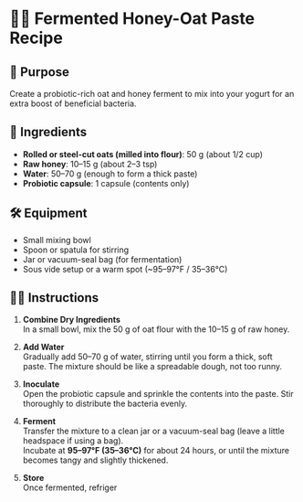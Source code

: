# 🍯🌾 Fermented Honey-Oat Paste Recipe

## 🎯 Purpose
Create a probiotic-rich oat and honey ferment to mix into your yogurt for an extra boost of beneficial bacteria.

## 🥣 Ingredients
- **Rolled or steel-cut oats (milled into flour)**: 50 g (about 1/2 cup)
- **Raw honey**: 10–15 g (about 2–3 tsp)
- **Water**: 50–70 g (enough to form a thick paste)
- **Probiotic capsule**: 1 capsule (contents only)

## 🛠️ Equipment
- Small mixing bowl
- Spoon or spatula for stirring
- Jar or vacuum-seal bag (for fermentation)
- Sous vide setup or a warm spot (~95–97°F / 35–36°C)

## 🧑‍🍳 Instructions

1. **Combine Dry Ingredients**  
   In a small bowl, mix the 50 g of oat flour with the 10–15 g of raw honey.  
   
2. **Add Water**  
   Gradually add 50–70 g of water, stirring until you form a thick, soft paste. The mixture should be like a spreadable dough, not too runny.

3. **Inoculate**  
   Open the probiotic capsule and sprinkle the contents into the paste. Stir thoroughly to distribute the bacteria evenly.

4. **Ferment**  
   Transfer the mixture to a clean jar or a vacuum-seal bag (leave a little headspace if using a bag).  
   Incubate at **95–97°F (35–36°C)** for about 24 hours, or until the mixture becomes tangy and slightly thickened.

5. **Store**  
   Once fermented, refriger
